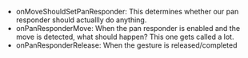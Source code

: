 * onMoveShouldSetPanResponder: This determines whether our pan responder should actuallly do anything.
* onPanResponderMove: When the pan responder is enabled and the move is detected, what should happen? This one gets called a lot.
* onPanResponderRelease: When the gesture is released/completed

